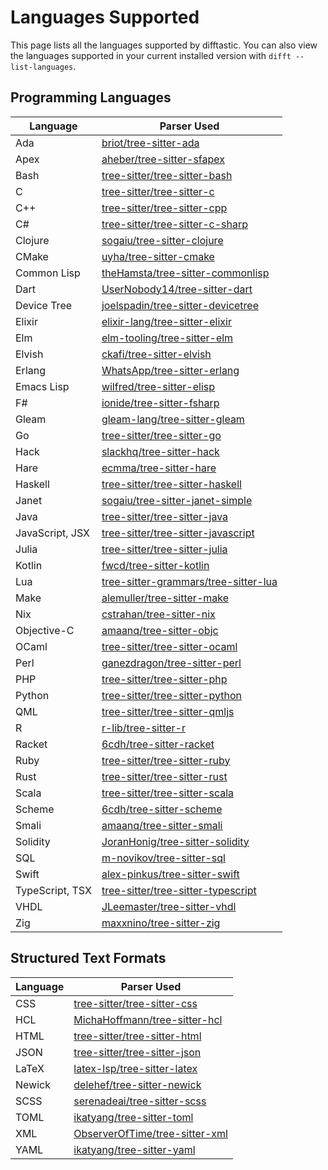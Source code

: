 # Languages Supported

This page lists all the languages supported by difftastic. You can
also view the languages supported in your current installed version
with `difft --list-languages`.

## Programming Languages

| Language        | Parser Used                                                                                     |
|-----------------|-------------------------------------------------------------------------------------------------|
| Ada             | [briot/tree-sitter-ada](https://github.com/briot/tree-sitter-ada)                               |
| Apex            | [aheber/tree-sitter-sfapex](https://github.com/aheber/tree-sitter-sfapex)                       |
| Bash            | [tree-sitter/tree-sitter-bash](https://github.com/tree-sitter/tree-sitter-bash)                 |
| C               | [tree-sitter/tree-sitter-c](https://github.com/tree-sitter/tree-sitter-c)                       |
| C++             | [tree-sitter/tree-sitter-cpp](https://github.com/tree-sitter/tree-sitter-cpp)                   |
| C#              | [tree-sitter/tree-sitter-c-sharp](https://github.com/tree-sitter/tree-sitter-c-sharp)           |
| Clojure         | [sogaiu/tree-sitter-clojure](https://github.com/sogaiu/tree-sitter-clojure)                     |
| CMake           | [uyha/tree-sitter-cmake](https://github.com/uyha/tree-sitter-cmake)                             |
| Common Lisp     | [theHamsta/tree-sitter-commonlisp](https://github.com/theHamsta/tree-sitter-commonlisp)         |
| Dart            | [UserNobody14/tree-sitter-dart](https://github.com/UserNobody14/tree-sitter-dart)               |
| Device Tree     | [joelspadin/tree-sitter-devicetree](https://github.com/joelspadin/tree-sitter-devicetree)       |
| Elixir          | [elixir-lang/tree-sitter-elixir](https://github.com/elixir-lang/tree-sitter-elixir)             |
| Elm             | [elm-tooling/tree-sitter-elm](https://github.com/elm-tooling/tree-sitter-elm)                   |
| Elvish          | [ckafi/tree-sitter-elvish](https://github.com/ckafi/tree-sitter-elvish)                         |
| Erlang          | [WhatsApp/tree-sitter-erlang](https://github.com/WhatsApp/tree-sitter-erlang)                   |
| Emacs Lisp      | [wilfred/tree-sitter-elisp](https://github.com/Wilfred/tree-sitter-elisp)                       |
| F#              | [ionide/tree-sitter-fsharp](https://github.com/ionide/tree-sitter-fsharp)                       |
| Gleam           | [gleam-lang/tree-sitter-gleam](https://github.com/gleam-lang/tree-sitter-gleam)                 |
| Go              | [tree-sitter/tree-sitter-go](https://github.com/tree-sitter/tree-sitter-go)                     |
| Hack            | [slackhq/tree-sitter-hack](https://github.com/slackhq/tree-sitter-hack)                         |
| Hare            | [ecmma/tree-sitter-hare](https://git.sr.ht/~ecmma/tree-sitter-hare)                             |
| Haskell         | [tree-sitter/tree-sitter-haskell](https://github.com/tree-sitter/tree-sitter-haskell)           |
| Janet           | [sogaiu/tree-sitter-janet-simple](https://github.com/sogaiu/tree-sitter-janet-simple)           |
| Java            | [tree-sitter/tree-sitter-java](https://github.com/tree-sitter/tree-sitter-java)                 |
| JavaScript, JSX | [tree-sitter/tree-sitter-javascript](https://github.com/tree-sitter/tree-sitter-javascript)     |
| Julia           | [tree-sitter/tree-sitter-julia](https://github.com/tree-sitter/tree-sitter-julia)               |
| Kotlin          | [fwcd/tree-sitter-kotlin](https://github.com/fwcd/tree-sitter-kotlin)                           |
| Lua             | [tree-sitter-grammars/tree-sitter-lua](https://github.com/tree-sitter-grammars/tree-sitter-lua) |
| Make            | [alemuller/tree-sitter-make](https://github.com/alemuller/tree-sitter-make)                     |
| Nix             | [cstrahan/tree-sitter-nix](https://github.com/cstrahan/tree-sitter-nix)                         |
| Objective-C     | [amaanq/tree-sitter-objc](https://github.com/amaanq/tree-sitter-objc)                           |
| OCaml           | [tree-sitter/tree-sitter-ocaml](https://github.com/tree-sitter/tree-sitter-ocaml)               |
| Perl            | [ganezdragon/tree-sitter-perl](https://github.com/ganezdragon/tree-sitter-perl)                 |
| PHP             | [tree-sitter/tree-sitter-php](https://github.com/tree-sitter/tree-sitter-php)                   |
| Python          | [tree-sitter/tree-sitter-python](https://github.com/tree-sitter/tree-sitter-python)             |
| QML             | [tree-sitter/tree-sitter-qmljs](https://github.com/yuja/tree-sitter-qmljs)                      |
| R               | [r-lib/tree-sitter-r](https://github.com/r-lib/tree-sitter-r)                                   |
| Racket          | [6cdh/tree-sitter-racket](https://github.com/6cdh/tree-sitter-racket)                           |
| Ruby            | [tree-sitter/tree-sitter-ruby](https://github.com/tree-sitter/tree-sitter-ruby)                 |
| Rust            | [tree-sitter/tree-sitter-rust](https://github.com/tree-sitter/tree-sitter-rust)                 |
| Scala           | [tree-sitter/tree-sitter-scala](https://github.com/tree-sitter/tree-sitter-scala)               |
| Scheme          | [6cdh/tree-sitter-scheme](https://github.com/6cdh/tree-sitter-scheme)                           |
| Smali           | [amaanq/tree-sitter-smali](https://github.com/amaanq/tree-sitter-smali)                         |
| Solidity        | [JoranHonig/tree-sitter-solidity](https://github.com/JoranHonig/tree-sitter-solidity)           |
| SQL             | [m-novikov/tree-sitter-sql](https://github.com/m-novikov/tree-sitter-sql)                       |
| Swift           | [alex-pinkus/tree-sitter-swift](https://github.com/alex-pinkus/tree-sitter-swift)               |
| TypeScript, TSX | [tree-sitter/tree-sitter-typescript](https://github.com/tree-sitter/tree-sitter-typescript)     |
| VHDL            | [JLeemaster/tree-sitter-vhdl](https://github.com/JLeemaster/tree-sitter-vhdl)                   |
| Zig             | [maxxnino/tree-sitter-zig](https://github.com/maxxnino/tree-sitter-zig)                         |

## Structured Text Formats

| Language | Parser Used                                                                         |
|----------|-------------------------------------------------------------------------------------|
| CSS      | [tree-sitter/tree-sitter-css](https://github.com/tree-sitter/tree-sitter-css)       |
| HCL      | [MichaHoffmann/tree-sitter-hcl](https://github.com/MichaHoffmann/tree-sitter-hcl)   |
| HTML     | [tree-sitter/tree-sitter-html](https://github.com/tree-sitter/tree-sitter-html)     |
| JSON     | [tree-sitter/tree-sitter-json](https://github.com/tree-sitter/tree-sitter-json)     |
| LaTeX    | [latex-lsp/tree-sitter-latex](https://github.com/latex-lsp/tree-sitter-latex)       |
| Newick   | [delehef/tree-sitter-newick](https://github.com/delehef/tree-sitter-newick)         |
| SCSS     | [serenadeai/tree-sitter-scss](https://github.com/serenadeai/tree-sitter-scss)       |
| TOML     | [ikatyang/tree-sitter-toml](https://github.com/ikatyang/tree-sitter-toml)           |
| XML      | [ObserverOfTime/tree-sitter-xml](https://github.com/ObserverOfTime/tree-sitter-xml) |
| YAML     | [ikatyang/tree-sitter-yaml](https://github.com/ikatyang/tree-sitter-yaml)           |

